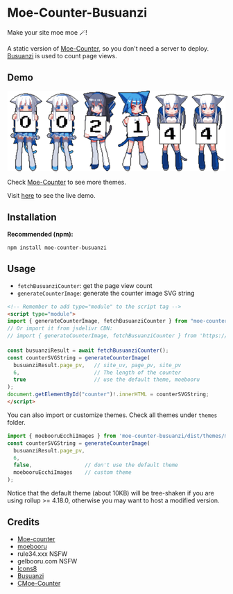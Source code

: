 # Moe-Counter-Busuanzi

Make your site moe moe 🪄!

A static version of [Moe-Counter](https://github.com/journey-ad/Moe-counter), so you don't need a server to deploy. [Busuanzi](https://busuanzi.ibruce.info/) is used to count page views.

## Demo

![](./assets/image.svg)

Check [Moe-Counter](https://github.com/journey-ad/Moe-counter) to see more themes.

Visit [here](https://liuly.moe) to see the live demo.

## Installation

**Recommended (npm):**

```shell
npm install moe-counter-busuanzi
```

## Usage

- `fetchBusuanziCounter`: get the page view count
- `generateCounterImage`: generate the counter image SVG string

```HTML
<!-- Remember to add type="module" to the script tag -->
<script type="module">
import { generateCounterImage, fetchBusuanziCounter } from "moe-counter-busuanzi";
// Or import it from jsdelivr CDN:
// import { generateCounterImage, fetchBusuanziCounter } from 'https://cdn.jsdelivr.net/npm/moe-counter-busuanzi@2'

const busuanziResult = await fetchBusuanziCounter();
const counterSVGString = generateCounterImage(
  busuanziResult.page_pv,   // site_uv, page_pv, site_pv
  6,                        // The length of the counter
  true                      // use the default theme, moebooru
);
document.getElementById("counter")!.innerHTML = counterSVGString;
</script>
```

You can also import or customize themes. Check all themes under `themes` folder.

```TypeScript
import { moebooruEcchiImages } from 'moe-counter-busuanzi/dist/themes/mbh.js'
const counterSVGString = generateCounterImage(
  busuanziResult.page_pv,
  6,
  false,                 // don't use the default theme
  moebooruEcchiImages    // custom theme
);
```

Notice that the default theme (about 10KB) will be tree-shaken if you are using rollup >= 4.18.0, otherwise you may want to host a modified version.

## Credits

- [Moe-counter](https://github.com/journey-ad/Moe-counter)
- [moebooru](https://github.com/moebooru/moebooru)
- rule34.xxx NSFW
- gelbooru.com NSFW
- [Icons8](https://icons8.com/icons/set/star)
- [Busuanzi](https://busuanzi.ibruce.info/)
- [CMoe-Counter](https://github.com/fumiama/CMoe-Counter)
